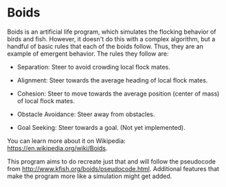 # Boids
Boids is an artificial life program, which simulates the flocking behavior of birds and fish. However, it doesn't do this with a complex algorithm, but a handful of basic rules that each of the boids follow. Thus, they are an example of emergent behavior. The rules they follow are: 

* Separation: Steer to avoid crowding local flock mates. 

* Alignment: Steer towards the average heading of local flock mates. 

* Cohesion: Steer to move towards the average position (center of mass) of local flock mates. 

* Obstacle Avoidance: Steer away from obstacles. 

* Goal Seeking: Steer towards a goal. (Not yet implemented).

You can learn more about it on Wikipedia: https://en.wikipedia.org/wiki/Boids.

This program aims to do recreate just that and will follow the pseudocode from http://www.kfish.org/boids/pseudocode.html. Additional features that make the program more like a simulation might get added.

